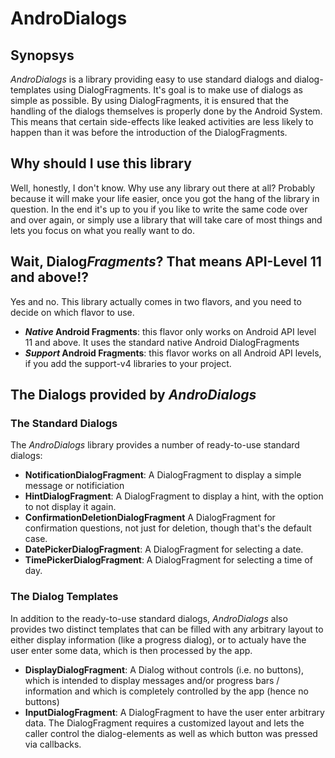 # AndroDialogs

## Synopsys
*AndroDialogs* is a library providing easy to use standard dialogs and
dialog-templates using DialogFragments.
It's goal is to make use of dialogs as simple as possible. By using
DialogFragments, it is ensured that the handling of the dialogs themselves
is properly done by the Android System. This means that certain side-effects
like leaked activities are less likely to happen than it was before the
introduction of the DialogFragments.

## Why should I use this library
Well, honestly, I don't know. Why use any library out there at all?
Probably because it will make your life easier, once you got the hang
of the library in question.
In the end it's up to you if you like to write the same code over and
over again, or simply use a library that will take care of most things
and lets you focus on what you really want to do.

## Wait, Dialog*Fragments*? That means API-Level 11 and above!?
Yes and no. This library actually comes in two flavors, and you need to decide
on which flavor to use.

* **_Native_ Android Fragments**: this flavor only works on Android API level
  11 and above. It uses the standard native Android DialogFragments
* **_Support_ Android Fragments**: this flavor works on all Android API levels,
  if you add the support-v4 libraries to your project.

## The Dialogs provided by *AndroDialogs*
### The Standard Dialogs
The *AndroDialogs* library provides a number of ready-to-use standard dialogs:

* **NotificationDialogFragment**: A DialogFragment to display a simple message
  or notificiation
* **HintDialogFragment**: A DialogFragment to display a hint, with the option
  to not display it again.
* **ConfirmationDeletionDialogFragment** A DialogFragment for confirmation
  questions, not just for deletion, though that's the default case.
* **DatePickerDialogFragment**: A DialogFragment for selecting a date.
* **TimePickerDialogFragment**: A DialogFragment for selecting a time of day.

### The Dialog Templates
In addition to the ready-to-use standard dialogs, *AndroDialogs* also provides two
distinct templates that can be filled with any arbitrary layout to either display
information (like a progress dialog), or to actualy have the user enter some data,
which is then processed by the app.

* **DisplayDialogFragment**: A Dialog without controls (i.e. no buttons), which is
  intended to display messages and/or progress bars / information and which is
  completely controlled by the app (hence no buttons)
* **InputDialogFragment**: A DialogFragment to have the user enter arbitrary data.
  The DialogFragment requires a customized layout and lets the caller control the
  dialog-elements as well as which button was pressed via callbacks.

